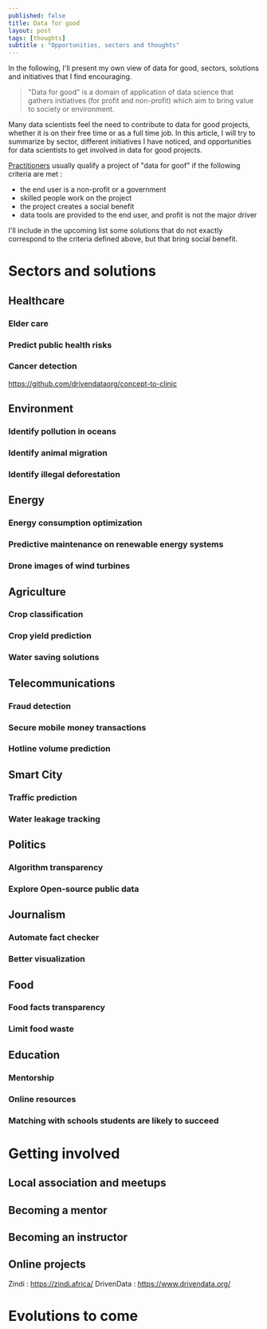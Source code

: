 ```yaml
---
published: false
title: Data for good
layout: post
tags: [thoughts]
subtitle : "Opportunities, sectors and thoughts"
---
```


In the following, I'll present my own view of data for good, sectors, solutions and initiatives that I find encouraging.

> "Data for good" is a domain of application of data science that gathers initiatives (for profit and non-profit) which aim to bring value to society or environment. 

Many data scientists feel the need to contribute to data for good projects, whether it is on their free time or as a full time job. In this article, I will try to summarize by sector, different initiatives I have noticed, and opportunities for data scientists to get involved in data for good projects. 

[Practitioners](https://towardsdatascience.com/why-data-for-good-lacks-precision-87fb48e341f1) usually qualify a project of "data for goof" if the following criteria are met :
- the end user is a non-profit or a government
- skilled people work on the project
- the project creates a social benefit
- data tools are provided to the end user, and profit is not the major driver

I'll include in the upcoming list some solutions that do not exactly correspond to the criteria defined above, but that bring social benefit.

# Sectors and solutions

## Healthcare
### Elder care
### Predict public health risks
### Cancer detection
https://github.com/drivendataorg/concept-to-clinic


## Environment
### Identify pollution in oceans
### Identify animal migration
### Identify illegal deforestation 


## Energy
### Energy consumption optimization
### Predictive maintenance on renewable energy systems
### Drone images of wind turbines


## Agriculture
### Crop classification
### Crop yield prediction
### Water saving solutions


## Telecommunications
### Fraud detection
### Secure mobile money transactions
### Hotline volume prediction


## Smart City
### Traffic prediction
### Water leakage tracking


## Politics
### Algorithm transparency
### Explore Open-source public data


## Journalism
### Automate fact checker
### Better visualization


## Food
### Food facts transparency
### Limit food waste


## Education
### Mentorship
### Online resources
### Matching with schools students are likely to succeed



# Getting involved

## Local association and meetups

## Becoming a mentor

## Becoming an instructor

## Online projects

Zindi : https://zindi.africa/
DrivenData : https://www.drivendata.org/

# Evolutions to come


